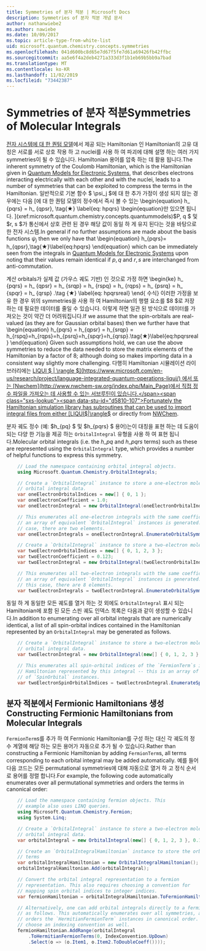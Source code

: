 ```yaml
---
title: Symmetries of 분자 적분 | Microsoft Docs
description: Symmetries of 분자 적분 개념 문서
author: nathanwiebe2
ms.author: nawiebe
ms.date: 10/09/2017
ms.topic: article-type-from-white-list
uid: microsoft.quantum.chemistry.concepts.symmetries
ms.openlocfilehash: 041d600bc8d65e7d67f5fe7d61a69426fb42ffbc
ms.sourcegitcommit: aa5e6f4a2deb4271a333d3f1b1eb69b5bb9a7bad
ms.translationtype: MT
ms.contentlocale: ko-KR
ms.lasthandoff: 11/02/2019
ms.locfileid: "73442387"
---
```

# <a name="symmetries-of-molecular-integrals"></a><span data-ttu-id="d5810-103">Symmetries of 분자 적분</span><span class="sxs-lookup"><span data-stu-id="d5810-103">Symmetries of Molecular Integrals</span></span>

<span data-ttu-id="d5810-104">[전자 시스템에 대 한 퀀텀 모델](xref:microsoft.quantum.chemistry.concepts.quantummodels)에서 제공 되는 Hamiltonian 인 Hamiltonian의 고유 대칭은 서로를 서로 상호 작용 하 고 nuclei를 사용 하 여 파괴에 대해 설명 하는 여러 가지 symmetries이 될 수 있습니다. Hamiltonian 용어를 압축 하는 데 활용 됩니다.</span><span class="sxs-lookup"><span data-stu-id="d5810-104">The inherent symmetry of the Coulomb Hamiltonian, which is the Hamiltonian given in [Quantum Models for Electronic Systems](xref:microsoft.quantum.chemistry.concepts.quantummodels), that describes electrons interacting electrically with each other and with the nuclei, leads to a number of symmetries that can be exploited to compress the terms in the Hamiltonian.</span></span>
<span data-ttu-id="d5810-105">일반적으로 기본 함수 $ \psi_j $에 대 한 추가 가정이 생성 되지 않는 경우에는 다음 [에 대 한 퀀텀 모델의 정수에서 즉시 볼 수 있는 \begin{equation} h_ {pqrs} = h_ {qpsr}, \tag{★} \label{eq: hpqrs} \begin{equation}만 있으면 됩니다. ](xref:microsoft.quantum.chemistry.concepts.quantummodels)$P, q $ 및 $r, s $가 통신에서 상호 관련 된 경우 해당 값이 동일 하 게 유지 된다는 것을 바탕으로 한 전자 시스템.</span><span class="sxs-lookup"><span data-stu-id="d5810-105">In general if no further assumptions are made about the basis functions $\psi_j$ then we only have that \begin{equation} h_{pqrs}= h_{qpsr},\tag{★}\label{eq:hpqrs} \end{equation} which can be immediately seen from the integrals in [Quantum Models for Electronic Systems](xref:microsoft.quantum.chemistry.concepts.quantummodels) upon noting that their values remain identical if $p,q$ and $r,s$ are interchanged from anti-commutation.</span></span>

<span data-ttu-id="d5810-106">계산 orbitals가 실제 값 (가우스 궤도 기반) 인 것으로 가정 하면 \begin{ke} h_ {pqrs} = h_ {qpsr} = h_ {srqp} = h_ {rspq} = h_ {rqps} = h_ {psrq} = h_ {spqr} = h_ {qrsp} .\tag {★} \label{eq: hpqrsreal} \end{ 수식} 이러한 가정을 보유 한 경우 위의 symmetries을 사용 하 여 Hamiltonian의 행렬 요소를 $8 $로 저장 하는 데 필요한 데이터를 줄일 수 있습니다. 이렇게 하면 일관 된 방식으로 데이터를 가져오는 것이 약간 더 어려워집니다.</span><span class="sxs-lookup"><span data-stu-id="d5810-106">If we assume that the spin-orbitals are real-valued (as they are for Gaussian orbital bases) then we further have that \begin{equation} h_{pqrs} = h_{qpsr} = h_{srqp} = h_{rspq}=h_{rqps}=h_{psrq}=h_{spqr}=h_{qrsp}.\tag{★}\label{eq:hpqrsreal} \end{equation} Given such assumptions hold, we can use the above symmetries to reduce the data needed to store the matrix elements of the Hamiltonian by a factor of $8$; although doing so makes importing data in a consistent way slightly more challenging.</span></span>
<span data-ttu-id="d5810-107">다행히 Hamiltonian 시뮬레이션 라이브러리에는 [LIQUI $ | \rangle $](https://www.microsoft.com/en-us/research/project/language-integrated-quantum-operations-liqui/) 에서 또는 [Nwchem](http://www.nwchem-sw.org/index.php/Main_Page)에서 직접 정수 파일을 가져오는 데 사용할 수 있는 서브루틴이 있습니다.</span><span class="sxs-lookup"><span data-stu-id="d5810-107">Fortunately the Hamiltonian simulation library has subroutines that can be used to import integral files from either [LIQUI$|\rangle$](https://www.microsoft.com/en-us/research/project/language-integrated-quantum-operations-liqui/) or directly from [NWChem](http://www.nwchem-sw.org/index.php/Main_Page).</span></span>

<span data-ttu-id="d5810-108">분자 궤도 정수 (예: $h\_{pq} $ 및 $h\_{pqrs} $ 용어)는이 대칭을 표현 하는 데 도움이 되는 다양 한 기능을 제공 하는 `OrbitalIntegral` 유형을 사용 하 여 표현 됩니다.</span><span class="sxs-lookup"><span data-stu-id="d5810-108">Molecular orbital integrals (i.e. the $h\_{pq}$ and $h\_{pqrs}$ terms) such as these are represented using the `OrbitalIntegral` type, which provides a number of helpful functions to express this symmetry.</span></span>
```csharp
    // Load the namespace containing orbital integral objects.
    using Microsoft.Quantum.Chemistry.OrbitalIntegrals;

    // Create a `OrbitalIntegral` instance to store a one-electron molecular 
    // orbital integral data.
    var oneElectronOrbitalIndices = new[] { 0, 1 };
    var oneElectronCoefficient = 1.0;
    var oneElectronIntegral = new OrbitalIntegral(oneElectronOrbitalIndices, oneElectronCoefficient);

    // This enumerates all one-electron integrals with the same coefficient --
    // an array of equivalent `OrbitalIntegral` instances is generated. In this
    // case, there are two elements.
    var oneElectronIntegrals = oneElectronIntegral.EnumerateOrbitalSymmetries();

    // Create a `OrbitalIntegral` instance to store a two-electron molecular orbital integral data.
    var twoElectronOrbitalIndices = new[] { 0, 1, 2, 3 };
    var twoElectronCoefficient = 0.123;
    var twoElectronIntegral = new OrbitalIntegral(twoElectronOrbitalIndices, twoElectronCoefficient);

    // This enumerates all two-electron integrals with the same coefficient -- 
    // an array of equivalent `OrbitalIntegral` instances is generated. In 
    // this case, there are 8 elements.
    var twoElectronIntegrals = twoElectronIntegral.EnumerateOrbitalSymmetries();
```

<span data-ttu-id="d5810-109">동일 하 게 동일한 모든 궤도를 열거 하는 것 외에도 `OrbitalIntegral` 표시 되는 Hamiltonian에 포함 된 모든 스핀 궤도 인덱스 목록은 다음과 같이 생성할 수 있습니다.</span><span class="sxs-lookup"><span data-stu-id="d5810-109">In addition to enumerating over all orbital integrals that are numerically identical, a list of all spin-orbital indices contained in the Hamiltonian represented by an `OrbitalIntegral` may be generated as follows.</span></span>
```csharp
    // Create a `OrbitalIntegral` instance to store a two-electron molecular
    // orbital integral data.
    var twoElectronIntegral = new OrbitalIntegral(new[] { 0, 1, 2, 3 }, 0.123);

    // This enumerates all spin-orbital indices of the `FermionTerm`s in the 
    // Hamiltonian represented by this integral -- this is an array of array 
    // of `SpinOrbital` instances.
    var twoElectronSpinOrbitalIndices = twoElectronIntegral.EnumerateSpinOrbitals();
```
## <a name="constructing-fermionic-hamiltonians-from-molecular-integrals"></a><span data-ttu-id="d5810-110">분자 적분에서 Fermionic Hamiltonians 생성</span><span class="sxs-lookup"><span data-stu-id="d5810-110">Constructing Fermionic Hamiltonians from Molecular Integrals</span></span>

<span data-ttu-id="d5810-111">`FermionTerm`s를 추가 하 여 Fermionic Hamiltonian를 구성 하는 대신 각 궤도의 정수 계열에 해당 하는 모든 용어가 자동으로 추가 될 수 있습니다.</span><span class="sxs-lookup"><span data-stu-id="d5810-111">Rather than constructing a Fermionic Hamiltonian by adding `FermionTerm`s, all terms corresponding to each orbital integral may be added automatically.</span></span>
<span data-ttu-id="d5810-112">예를 들어 다음 코드는 모든 permutational symmetries에 대해 자동으로 열거 하 고 정식 순서로 용어를 정렬 합니다.</span><span class="sxs-lookup"><span data-stu-id="d5810-112">For example, the following code automatically enumerates over all permutational symmetries and orders the terms in canonical order:</span></span> 
```csharp
    // Load the namespace containing fermion objects. This
    // example also uses LINQ queries.
    using Microsoft.Quantum.Chemistry.Fermion;
    using System.Linq;

    // Create a `OrbitalIntegral` instance to store a two-electron molecular 
    // orbital integral data.
    var orbitalIntegral = new OrbitalIntegral(new[] { 0, 1, 2, 3 }, 0.123);

    // Create an `OrbitalIntegralHamiltonian` instance to store the orbital integral
    // terms
    var orbitalIntegralHamiltonian = new OrbitalIntegralHamiltonian();
    orbitalIntegralHamiltonian.Add(orbitalIntegral);

    // Convert the orbital integral representation to a fermion
    // representation. This also requires choosing a convention for 
    // mapping spin orbital indices to integer indices.
    var fermionHamiltonian = orbitalIntegralHamiltonian.ToFermionHamiltonian(IndexConvention.UpDown);

    // Alternatively, one can add orbital integrals directly to a fermion Hamiltonian
    // as follows. This automatically enumerates over all symmetries, and then
    // orders the `HermitianFermionTerm` instances in canonical order. We will need to
    // choose an indexing convention as well.
    fermionHamiltonian.AddRange(orbitalIntegral
        .ToHermitianFermionTerms(0, IndexConvention.UpDown)
        .Select(o => (o.Item1, o.Item2.ToDoubleCoeff())));
```
